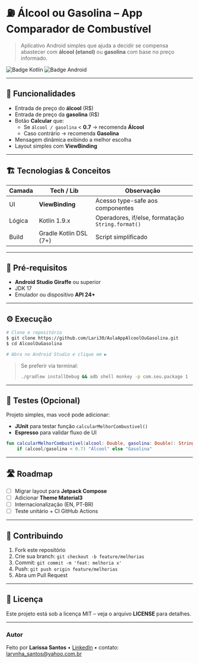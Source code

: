 # ⛽️ Álcool ou Gasolina – App Comparador de Combustível

> Aplicativo Android simples que ajuda a decidir se compensa abastecer com **álcool (etanol)** ou **gasolina** com base no preço informado.

![Badge Kotlin](https://img.shields.io/badge/Kotlin-1.9.x-purple?logo=kotlin)
![Badge Android](https://img.shields.io/badge/Android-API%2024%2B-green?logo=android)

---

## 🚀 Funcionalidades

- Entrada de preço do **álcool** (R$)
- Entrada de preço da **gasolina** (R$)
- Botão **Calcular** que:
  - Se `álcool / gasolina` < **0.7** → recomenda **Álcool**
  - Caso contrário → recomenda **Gasolina**
- Mensagem dinâmica exibindo a melhor escolha
- Layout simples com **ViewBinding**

---

## 🏗️ Tecnologias & Conceitos

| Camada | Tech / Lib | Observação |
|--------|------------|------------|
| UI | **ViewBinding** | Acesso type-safe aos componentes |
| Lógica | Kotlin 1.9.x | Operadores, if/else, formatação `String.format()` |
| Build | Gradle Kotlin DSL (7+) | Script simplificado |

---

## 🎯 Pré-requisitos

- **Android Studio Giraffe** ou superior
- JDK 17
- Emulador ou dispositivo **API 24+**

---

## ⚙️ Execução

```bash
# Clone o repositório
$ git clone https://github.com/Lari30/AulaAppAlcoolOuGasolina.git
$ cd AlcoolOuGasolina

# Abra no Android Studio e clique em ▶️
```

> Se preferir via terminal:
>
> ```bash
> ./gradlew installDebug && adb shell monkey -p com.seu.package 1
> ```

---

## 🧪 Testes (Opcional)

Projeto simples, mas você pode adicionar:

- **JUnit** para testar função `calcularMelhorCombustivel()`
- **Espresso** para validar fluxo de UI

```kotlin
fun calcularMelhorCombustivel(alcool: Double, gasolina: Double): String =
    if (alcool/gasolina < 0.7) "Álcool" else "Gasolina"
```

---

## 🛣️ Roadmap

- [ ] Migrar layout para **Jetpack Compose**
- [ ] Adicionar **Theme Material3**
- [ ] Internacionalização (EN, PT-BR)
- [ ] Teste unitário + CI GitHub Actions

---

## 🤝 Contribuindo

1. Fork este repositório
2. Crie sua branch: `git checkout -b feature/melhorias`
3. Commit: `git commit -m 'feat: melhoria x'`
4. Push: `git push origin feature/melhorias`
5. Abra um Pull Request

---

## 📄 Licença

Este projeto está sob a licença MIT – veja o arquivo **LICENSE** para detalhes.

---

### Autor

Feito por **Larissa Santos** • [LinkedIn](https://www.linkedin.com/in/larissa-santos-478961ab/) • contato: larynha_santos@yahoo.com.br
